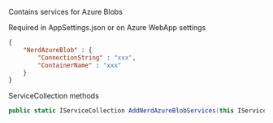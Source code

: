 Contains services for Azure Blobs

Required in AppSettings.json or on Azure WebApp settings

``` json 
{
    "NerdAzureBlob" : {
        "ConnectionString" : "xxx",
        "ContainerName" : "xxx"
    }
}
```

ServiceCollection methods

``` c#
public static IServiceCollection AddNerdAzureBlobServices(this IServiceCollection collection, IConfiguration configuration)
```